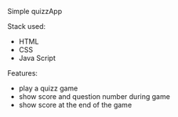 Simple quizzApp

Stack used:
- HTML
- CSS
- Java Script


Features:
- play a quizz game 
- show score and question number during game
- show score at the end of the game